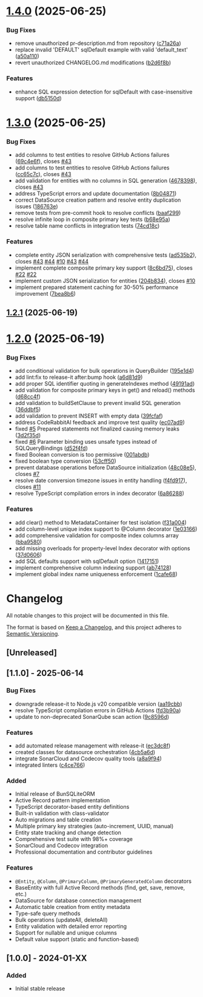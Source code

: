 

# [1.4.0](https://github.com/angelxmoreno/bun-sqlite-orm/compare/v1.3.0...v1.4.0) (2025-06-25)


### Bug Fixes

* remove unauthorized pr-description.md from repository ([c71a26a](https://github.com/angelxmoreno/bun-sqlite-orm/commit/c71a26ad7e78b61070a7fe37b3f1b2d799caab16))
* replace invalid 'DEFAULT' sqlDefault example with valid 'default_text' ([a50a110](https://github.com/angelxmoreno/bun-sqlite-orm/commit/a50a110dbcff3a17be1c93d20a0ddae941c3e7f2))
* revert unauthorized CHANGELOG.md modifications ([b2d6f8b](https://github.com/angelxmoreno/bun-sqlite-orm/commit/b2d6f8b36432dbbaf23f7b30b346354bf70ca000))


### Features

* enhance SQL expression detection for sqlDefault with case-insensitive support ([db5150d](https://github.com/angelxmoreno/bun-sqlite-orm/commit/db5150d19def9a0cc35376f9975dfb552e044a51))

# [1.3.0](https://github.com/angelxmoreno/bun-sqlite-orm/compare/v1.2.1...v1.3.0) (2025-06-25)


### Bug Fixes

* add columns to test entities to resolve GitHub Actions failures ([69c4e6f](https://github.com/angelxmoreno/bun-sqlite-orm/commit/69c4e6f51e379247857bf6efaffbb7ec317a312d)), closes [#43](https://github.com/angelxmoreno/bun-sqlite-orm/issues/43)
* add columns to test entities to resolve GitHub Actions failures ([cc65c7c](https://github.com/angelxmoreno/bun-sqlite-orm/commit/cc65c7c2dbee2c3d9f5be59bbdd484db3de94bc6)), closes [#43](https://github.com/angelxmoreno/bun-sqlite-orm/issues/43)
* add validation for entities with no columns in SQL generation ([4678398](https://github.com/angelxmoreno/bun-sqlite-orm/commit/467839886fc869bab7a55df452d968e44731a9e2)), closes [#43](https://github.com/angelxmoreno/bun-sqlite-orm/issues/43)
* address TypeScript errors and update documentation ([8b04871](https://github.com/angelxmoreno/bun-sqlite-orm/commit/8b0487174efaddda5d55da408eb1ab4ed0d0ee91))
* correct DataSource creation pattern and resolve entity duplication issues ([186763e](https://github.com/angelxmoreno/bun-sqlite-orm/commit/186763e4619106d5dcc6af9be04570f3f345aaba))
* remove tests from pre-commit hook to resolve conflicts ([baaf299](https://github.com/angelxmoreno/bun-sqlite-orm/commit/baaf299ea1207d31ac12d4dd78525ddde1388eca))
* resolve infinite loop in composite primary key tests ([b68e95a](https://github.com/angelxmoreno/bun-sqlite-orm/commit/b68e95a35b46c1e36fdd7c55228b669920303021))
* resolve table name conflicts in integration tests ([74cd18c](https://github.com/angelxmoreno/bun-sqlite-orm/commit/74cd18c75e462f82345e37f167058a138b8fb237))


### Features

* complete entity JSON serialization with comprehensive tests ([ad535b2](https://github.com/angelxmoreno/bun-sqlite-orm/commit/ad535b2facee0a960ee315612f5613e0b186f621)), closes [#43](https://github.com/angelxmoreno/bun-sqlite-orm/issues/43) [#44](https://github.com/angelxmoreno/bun-sqlite-orm/issues/44) [#10](https://github.com/angelxmoreno/bun-sqlite-orm/issues/10) [#43](https://github.com/angelxmoreno/bun-sqlite-orm/issues/43) [#44](https://github.com/angelxmoreno/bun-sqlite-orm/issues/44)
* implement complete composite primary key support ([8c6bd75](https://github.com/angelxmoreno/bun-sqlite-orm/commit/8c6bd75c784987061099884c998c88396842ec17)), closes [#22](https://github.com/angelxmoreno/bun-sqlite-orm/issues/22) [#22](https://github.com/angelxmoreno/bun-sqlite-orm/issues/22)
* implement custom JSON serialization for entities ([204b834](https://github.com/angelxmoreno/bun-sqlite-orm/commit/204b83478833e441a14d265ea61cf02f8431dac1)), closes [#10](https://github.com/angelxmoreno/bun-sqlite-orm/issues/10)
* implement prepared statement caching for 30-50% performance improvement ([7bea8b6](https://github.com/angelxmoreno/bun-sqlite-orm/commit/7bea8b6f081dd3a42df6dce0c58288c7e8fee2f9))

## [1.2.1](https://github.com/angelxmoreno/bun-sqlite-orm/compare/v1.2.0...v1.2.1) (2025-06-19)

# [1.2.0](https://github.com/angelxmoreno/bun-sqlite-orm/compare/v1.1.0...v1.2.0) (2025-06-19)


### Bug Fixes

* add conditional validation for bulk operations in QueryBuilder ([195e1d4](https://github.com/angelxmoreno/bun-sqlite-orm/commit/195e1d44e4fcc1ccea82ab926662ad5d080d13ea))
* add lint:fix to release-it after:bump hook ([a6d81d9](https://github.com/angelxmoreno/bun-sqlite-orm/commit/a6d81d9b434b16b25576fb59effeeb7a9c971702))
* add proper SQL identifier quoting in generateIndexes method ([49191ad](https://github.com/angelxmoreno/bun-sqlite-orm/commit/49191ad0c4070d977bf3a0f7bd1a00f7af631b62))
* add validation for composite primary keys in get() and reload() methods ([d68cc4f](https://github.com/angelxmoreno/bun-sqlite-orm/commit/d68cc4fd8ad7e3ec4537329a2659f8ab37d32aff))
* add validation to buildSetClause to prevent invalid SQL generation ([36ddbf5](https://github.com/angelxmoreno/bun-sqlite-orm/commit/36ddbf51f50b7f991d55f5bd0d73430b96394484))
* add validation to prevent INSERT with empty data ([39fcfaf](https://github.com/angelxmoreno/bun-sqlite-orm/commit/39fcfafbd9ac60f75c27a8b4e0a02ca8d3991a91))
* address CodeRabbitAI feedback and improve test quality ([ec07ad9](https://github.com/angelxmoreno/bun-sqlite-orm/commit/ec07ad9eb67fdad48e4be2ef1cff5082d85f998c))
* fixed [#5](https://github.com/angelxmoreno/bun-sqlite-orm/issues/5) Prepared statements not finalized causing memory leaks ([3d2f35d](https://github.com/angelxmoreno/bun-sqlite-orm/commit/3d2f35dcfebc804eeaacbdd62d20004427a47672))
* fixed [#6](https://github.com/angelxmoreno/bun-sqlite-orm/issues/6) Parameter binding uses unsafe types instead of SQLQueryBindings ([d52f4fd](https://github.com/angelxmoreno/bun-sqlite-orm/commit/d52f4fdd3ce39b55f3dffa3b1793ce844a9f0602))
* fixed Boolean conversion is too permissive ([001abdb](https://github.com/angelxmoreno/bun-sqlite-orm/commit/001abdb54dfdcc20758d2d2184991e371bde467f))
* fixed boolean type conversion ([53cff50](https://github.com/angelxmoreno/bun-sqlite-orm/commit/53cff507d423ec303f5581b6993d7a15f39c5b91))
* prevent database operations before DataSource initialization ([48c08e5](https://github.com/angelxmoreno/bun-sqlite-orm/commit/48c08e51f862ac7e4456eba010fe97ba1d2a64f7)), closes [#7](https://github.com/angelxmoreno/bun-sqlite-orm/issues/7)
* resolve date conversion timezone issues in entity handling ([f4fd917](https://github.com/angelxmoreno/bun-sqlite-orm/commit/f4fd9171ffc0d15e0e89b297dc858d82a3c829e4)), closes [#11](https://github.com/angelxmoreno/bun-sqlite-orm/issues/11)
* resolve TypeScript compilation errors in index decorator ([6a86288](https://github.com/angelxmoreno/bun-sqlite-orm/commit/6a8628858d57f18b0003c6c6536913053dbea72f))


### Features

* add clear() method to MetadataContainer for test isolation ([f31a004](https://github.com/angelxmoreno/bun-sqlite-orm/commit/f31a004d2389cbbb324b8e414b7e14043a4c3043))
* add column-level unique index support to @Column decorator ([1e03166](https://github.com/angelxmoreno/bun-sqlite-orm/commit/1e03166f08781398c253698148e255c1b5dcf44c))
* add comprehensive validation for composite index columns array ([bba9580](https://github.com/angelxmoreno/bun-sqlite-orm/commit/bba9580909a4be6aab83669d5a83d63595387f85))
* add missing overloads for property-level Index decorator with options ([37d0606](https://github.com/angelxmoreno/bun-sqlite-orm/commit/37d06067c2e44c529d98929f0ac03d82f8d0a6b7))
* add SQL defaults support with sqlDefault option ([1417151](https://github.com/angelxmoreno/bun-sqlite-orm/commit/1417151607b0a67ac06e3c14e5f5f46637f84639))
* implement comprehensive column indexing support ([ab74128](https://github.com/angelxmoreno/bun-sqlite-orm/commit/ab741284409d8e247838d6167a42d9c462f33e22))
* implement global index name uniqueness enforcement ([1cafe68](https://github.com/angelxmoreno/bun-sqlite-orm/commit/1cafe688e720d259ea40f3ac16adaa9e6b25f899))

# Changelog

All notable changes to this project will be documented in this file.

The format is based on [Keep a Changelog](https://keepachangelog.com/en/1.0.0/),
and this project adheres to [Semantic Versioning](https://semver.org/spec/v2.0.0.html).

## [Unreleased]

## [1.1.0] - 2025-06-14

### Bug Fixes
* downgrade release-it to Node.js v20 compatible version ([aa19cbb](https://github.com/angelxmoreno/bun-sqlite-orm/commit/aa19cbb9d3770fb86d91e117ccda573cc0939177))
* resolve TypeScript compilation errors in GitHub Actions ([fd3b90a](https://github.com/angelxmoreno/bun-sqlite-orm/commit/fd3b90a07d5479737b5d1c2fb647ac14bb7cc1b5))
* update to non-deprecated SonarQube scan action ([9c8596d](https://github.com/angelxmoreno/bun-sqlite-orm/commit/9c8596dba4cf365bdd0e59d66049214ab424a6e0))

### Features
* add automated release management with release-it ([ec3dc8f](https://github.com/angelxmoreno/bun-sqlite-orm/commit/ec3dc8f6b2db0a198f4b4a1feed19102dfa1837b))
* created classes for datasource orchestration ([4cb5a6d](https://github.com/angelxmoreno/bun-sqlite-orm/commit/4cb5a6d66310c05b995889fecdf794550ee23bf8))
* integrate SonarCloud and Codecov quality tools ([a8a9f94](https://github.com/angelxmoreno/bun-sqlite-orm/commit/a8a9f9444f9f758f418117568d69103dcf171629))
* integrated linters ([c4ce766](https://github.com/angelxmoreno/bun-sqlite-orm/commit/c4ce76639c2be829cdc9e16f984a95d7058b96e9))

### Added
- Initial release of BunSQLiteORM
- Active Record pattern implementation
- TypeScript decorator-based entity definitions
- Built-in validation with class-validator
- Auto migrations and table creation
- Multiple primary key strategies (auto-increment, UUID, manual)
- Entity state tracking and change detection
- Comprehensive test suite with 98%+ coverage
- SonarCloud and Codecov integration
- Professional documentation and contributor guidelines

### Features
- `@Entity`, `@Column`, `@PrimaryColumn`, `@PrimaryGeneratedColumn` decorators
- BaseEntity with full Active Record methods (find, get, save, remove, etc.)
- DataSource for database connection management
- Automatic table creation from entity metadata
- Type-safe query methods
- Bulk operations (updateAll, deleteAll)
- Entity validation with detailed error reporting
- Support for nullable and unique columns
- Default value support (static and function-based)

## [1.0.0] - 2024-01-XX

### Added
- Initial stable release